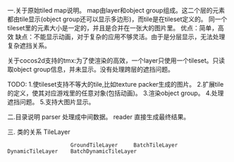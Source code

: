 一.关于原始tiled map说明。
map由layer和object group组成。这二个层的元素都由tile显示(object group还可以显示多边形)，而tile是在tileset定义的。
同一个tileset里的元素大小是一定的，并且是合并在一张大的图片里。
优点：简单，高效
缺点：不能显示动画，对于复杂的应用不够灵活。由于是分层显示，无法处理复杂遮挡关系。

关于cocos2d支持的tmx:为了使渲染的高效，一个layer只使用一个tileset。只读取object group信息，并未显示。没有处理跨层的遮挡问题。

TODO:
	1.使tileset支持不等大的tile,比如texture packer生成的图片。
	2.扩展tile的定义，使其对应游戏里的任意对象(包括动画)。
	3.渲染object group。
	4.处理遮挡问题。
	5.支持大图片显示。

二.目录说明
parser 处理成中间数据。
reader 直接生成最终结果。

三.
类的关系
										TileLayer
										
						GroundTileLayer		BatchTileLayer		DynamicTileLayer	BatchDynamicTileLayer	